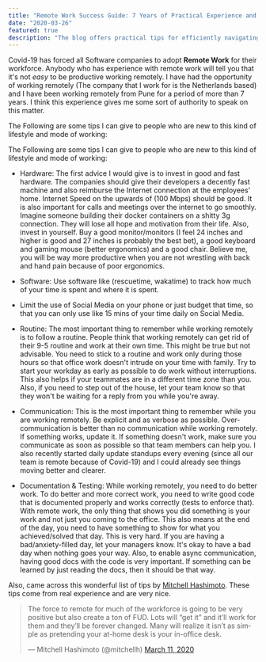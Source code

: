 ```yaml
---
title: "Remote Work Success Guide: 7 Years of Practical Experience and Best Practices"
date: "2020-03-26"
featured: true
description: "The blog offers practical tips for efficiently navigating the challenges of remote work, particularly relevant during the COVID-19 pandemic. The author, drawing from seven years of remote work experience, emphasizes the importance of quality hardware, efficient software usage, and establishing a routine. The blog underscores effective communication practices, urging over-communication to bridge the gap in remote collaboration. It stresses the significance of documentation, testing, and delivering tangible results in a remote work setting. The author also shares insights from Mitchell Hashimoto, highlighting the transformative potential of remote work for those who adapt effectively."
---
```


Covid-19 has forced all Software companies to adopt **Remote Work** for their workforce.
Anybody who has experience with remote work will tell you that it's not _easy_ to be productive working remotely. I have had the opportunity of working remotely (The company that I work for is the Netherlands based) and I have been working remotely from Pune for a period of more than 7 years. I think this experience gives me some sort of authority to speak on this matter.

The Following are some tips I can give to people who are new to this kind of lifestyle and mode of working:

The Following are some tips I can give to people who are new to this kind of lifestyle and mode of working:

- Hardware: The first advice I would give is to invest in good and fast hardware. The companies should give their developers a decently fast machine and also reimburse the Internet connection at the employees' home. Internet Speed on the upwards of (100 Mbps) should be good. It is also important for calls and meetings over the internet to go smoothly. Imagine someone building their docker containers on a shitty 3g connection. They will lose all hope and motivation from their life. Also, invest in yourself. Buy a good monitor/monitors (I feel 24 inches and higher is good and 27 inches is probably the best bet), a good keyboard and gaming mouse (better ergonomics) and a good chair. Believe me, you will be way more productive when you are not wrestling with back and hand pain because of poor ergonomics.

- Software: Use software like (rescuetime, wakatime) to track how much of your time is spent and where it is spent.

- Limit the use of Social Media on your phone or just budget that time, so that you can only use like 15 mins of your time daily on Social Media.

- Routine: The most important thing to remember while working remotely is to follow a routine. People think that working remotely can get rid of their 9-5 routine and work at their own time. This might be true but not advisable. You need to stick to a routine and work only during those hours so that office work doesn't intrude on your time with family. Try to start your workday as early as possible to do work without interruptions. This also helps if your teammates are in a different time zone than you. Also, if you need to step out of the house, let your team know so that they won't be waiting for a reply from you while you're away.

- Communication: This is the most important thing to remember while you are working remotely. Be explicit and as verbose as possible. Over-communication is better than no communication while working remotely. If something works, update it. If something doesn't work, make sure you communicate as soon as possible so that team members can help you.
I also recently started daily update standups every evening (since all our team is remote because of Covid-19) and I could already see things moving better and clearer.

- Documentation & Testing: While working remotely, you need to do better work. To do better and more correct work, you need to write good code that is documented properly and works correctly (tests to enforce that). With remote work, the only thing that shows you did something is your work and not just you coming to the office. This also means at the end of the day, you need to have something to show for what you achieved/solved that day. This is very hard. If you are having a bad/anxiety-filled day, let your managers know. It's okay to have a bad day when nothing goes your way. Also, to enable async communication, having good docs with the code is very important. If something can be learned by just reading the docs, then it should be that way.




Also, came across this wonderful list of tips by [Mitchell Hashimoto](https://twitter.com/mitchellh). These tips come from real experience and are very nice.


<blockquote class="twitter-tweet"><p lang="en" dir="ltr">The force to remote for much of the workforce is going to be very positive but also create a ton of FUD. Lots will “get it” and it’ll work for them and they’ll be forever changed. Many will realize it isn’t as simple as pretending your at-home desk is your in-office desk.</p>&mdash; Mitchell Hashimoto (@mitchellh) <a href="https://twitter.com/mitchellh/status/1237532491285577728?ref_src=twsrc%5Etfw">March 11, 2020</a></blockquote>

